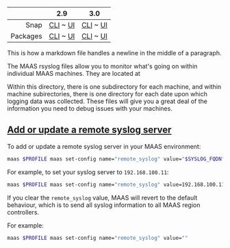 ||2.9|3.0|
|-----:|:-----:|:-----:|
Snap|[CLI](/t/maas-rsyslog-files-snap-2-9-cli/3434) ~ [UI](/t/maas-rsyslog-files-snap-2-9-ui/3435)|[CLI](/t/maas-rsyslog-files-snap-3-0-cli/4017) ~ [UI](/t/maas-rsyslog-files-snap-3-0-ui/4018)|
Packages|[CLI](/t/maas-rsyslog-files-deb-2-9-cli/3441) ~ [UI](/t/maas-rsyslog-files-deb-2-9-ui/3440)|[CLI](/t/maas-rsyslog-files-deb-3-0-cli/4019) ~ [UI](/t/maas-rsyslog-files-deb-3-0-ui/4020)|

This is how a markdown file
handles a newline in the middle of a paragraph.

The MAAS rsyslog files allow you to monitor what's going on within individual MAAS machines. They are located at
<!-- snap-2-7-ui snap-2-7-cli snap-2-8-ui snap-2-8-cli snap-2-9-ui snap-2-9-cli snap-3-0-ui snap-3-0-cli
`/var/snap/maas/common/log/rsyslog/`. 
snap-2-7-ui snap-2-7-cli snap-2-8-ui snap-2-8-cli snap-2-9-ui snap-2-9-cli snap-3-0-ui snap-3-0-cli -->
<!-- deb-2-7-ui deb-2-7-cli deb-2-8-ui deb-2-8-cli deb-2-9-ui deb-2-9-cli deb-3-0-ui deb-3-0-cli
`/var/log/maas/rsyslog`. 
deb-2-7-ui deb-2-7-cli deb-2-8-ui deb-2-8-cli deb-2-9-ui deb-2-9-cli deb-3-0-ui deb-3-0-cli -->
Within this directory, there is one subdirectory for each machine, and within machine subirectories, there is one directory for each date upon which logging data was collected. These files will give you a great deal of the information you need to debug issues with your machines.

<a href="#heading--add-or-update-a-remote-syslog-server"><h2 id="heading--add-or-update-a-remote-syslog-server">Add or update a remote syslog server</h2></a>

To add or update a remote syslog server in your MAAS environment:

``` bash
maas $PROFILE maas set-config name="remote_syslog" value="$SYSLOG_FQDN"
```

For example, to set your syslog server to `192.168.100.11`:

``` bash
maas $PROFILE maas set-config name="remote_syslog" value=192.168.100.11
```

If you clear the `remote_syslog` value, MAAS will revert to the default behaviour, which is to send all syslog information to all MAAS region controllers.

For example:

``` bash
maas $PROFILE maas set-config name="remote_syslog" value=""
```



